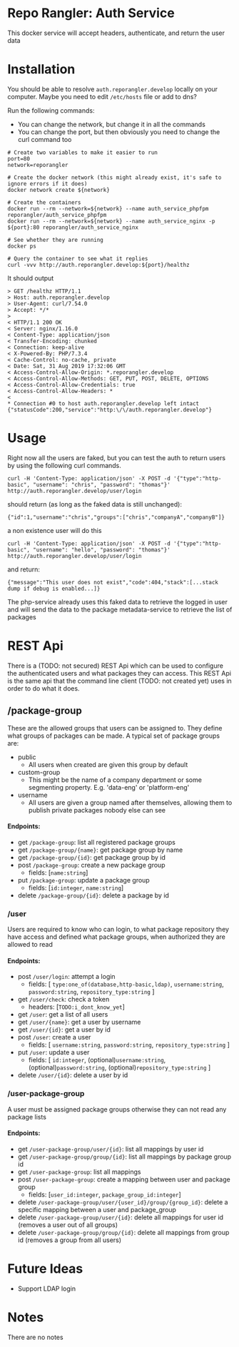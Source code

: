 # Repo Rangler: Auth Service

This docker service will accept headers, authenticate, and return the user data

# Installation

You should be able to resolve `auth.reporangler.develop` locally on your computer. 
Maybe you need to edit `/etc/hosts` file or add to dns?

Run the following commands:
- You can change the network, but change it in all the commands
- You can change the port, but then obviously you need to change the curl command too
```
# Create two variables to make it easier to run
port=80
network=reporangler

# Create the docker network (this might already exist, it's safe to ignore errors if it does)
docker network create ${network}

# Create the containers
docker run --rm --network=${network} --name auth_service_phpfpm reporangler/auth_service_phpfpm
docker run --rm --network=${network} --name auth_service_nginx -p ${port}:80 reporangler/auth_service_nginx

# See whether they are running
docker ps

# Query the container to see what it replies
curl -vvv http://auth.reporangler.develop:${port}/healthz
```

It should output
```
> GET /healthz HTTP/1.1
> Host: auth.reporangler.develop
> User-Agent: curl/7.54.0
> Accept: */*
> 
< HTTP/1.1 200 OK
< Server: nginx/1.16.0
< Content-Type: application/json
< Transfer-Encoding: chunked
< Connection: keep-alive
< X-Powered-By: PHP/7.3.4
< Cache-Control: no-cache, private
< Date: Sat, 31 Aug 2019 17:32:06 GMT
< Access-Control-Allow-Origin: *.reporangler.develop
< Access-Control-Allow-Methods: GET, PUT, POST, DELETE, OPTIONS
< Access-Control-Allow-Credentials: true
< Access-Control-Allow-Headers: *
< 
* Connection #0 to host auth.reporangler.develop left intact
{"statusCode":200,"service":"http:\/\/auth.reporangler.develop"} 
```

# Usage

Right now all the users are faked, but you can test the auth to return users by using the following curl commands.

```
curl -H 'Content-Type: application/json' -X POST -d '{"type":"http-basic", "username": "chris", "password": "thomas"}' http://auth.reporangler.develop/user/login
```

should return (as long as the faked data is still unchanged):
```
{"id":1,"username":"chris","groups":["chris","companyA","companyB"]}
```

a non existence user will do this
```
curl -H 'Content-Type: application/json' -X POST -d '{"type":"http-basic", "username": "hello", "password": "thomas"}' http://auth.reporangler.develop/user/login
```

and return:
```
{"message":"This user does not exist","code":404,"stack":[...stack dump if debug is enabled...]}
```

The php-service already uses this faked data to retrieve the logged in user and will send the data to the package 
metadata-service to retrieve the list of packages

# REST Api

There is a (TODO: not secured) REST Api which can be used to configure the authenticated users and what packages they can access.
This REST Api is the same api that the command line client (TODO: not created yet) uses in order to do what it does.

## /package-group

These are the allowed groups that users can be assigned to. They define what groups of packages can be made. A typical set
of package groups are:
- public
    - All users when created are given this group by default
- custom-group
    - This might be the name of a company department or some segmenting property. E.g. 'data-eng' or 'platform-eng'
- username
    - All users are given a group named after themselves, allowing them to publish private packages nobody else can see

#### Endpoints:
- get `/package-group`: list all registered package groups
- get `/package-group/{name}`: get package group by name
- get `/package-group/{id}`: get package group by id
- post `/package-group`: create a new package group
    - fields: [`name:string`]
- put `/package-group`: update a package group
    - fields: [`id:integer`, `name:string`]    
- delete `/package-group/{id}`: delete a package by id

### /user

Users are required to know who can login, to what package repository they have access and defined what 
package groups, when authorized they are allowed to read

#### Endpoints:
- post `/user/login`: attempt a login
    - fields: [
        `type:one_of(database,http-basic,ldap)`, 
        `username:string`, 
        `password:string`, 
        `repository_type:string`
    ]
- get `/user/check`: check a token
    - headers: [`TODO:i_dont_know_yet`]
- get `/user`: get a list of all users
- get `/user/{name}`: get a user by username
- get `/user/{id}`: get a user by id
- post `/user`: create a user
    - fields: [
        `username:string`,
        `password:string`,
        `repository_type:string`
    ]
- put `/user`: update a user
    - fields: [
        `id:integer`,
        (optional)`username:string`,
        (optional)`password:string`,
        (optional)`repository_type:string`
    ]
- delete `/user/{id}`: delete a user by id

### /user-package-group

A user must be assigned package groups otherwise they can not read any package lists

#### Endpoints:
- get `/user-package-group/user/{id}`: list all mappings by user id
- get `/user-package-group/group/{id}`: list all mappings by package group id
- get `/user-package-group`: list all mappings
- post `/user-package-group`: create a mapping between user and package group
    - fields: [`user_id:integer`, `package_group_id:integer`]
- delete `/user-package-group/user/{user_id}/group/{group_id}`: delete a specific mapping between a user and package_group
- delete `/user-package-group/user/{id}`: delete all mappings for user id (removes a user out of all groups)
- delete `/user-package-group/group/{id}`: delete all mappings from group id (removes a group from all users)

# Future Ideas 

- Support LDAP login

# Notes

There are no notes
